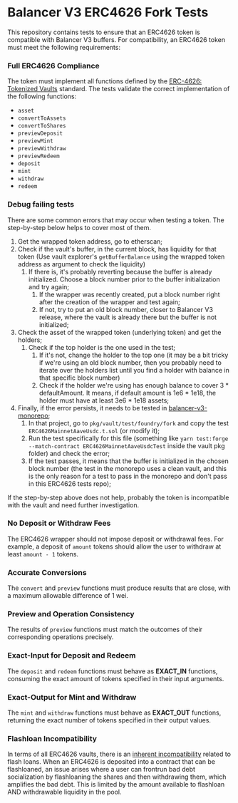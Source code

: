 # Balancer V3 ERC4626 Fork Tests

This repository contains tests to ensure that an ERC4626 token is compatible with Balancer V3 buffers. For 
compatibility, an ERC4626 token must meet the following requirements:

### Full ERC4626 Compliance  

The token must implement all functions defined by the 
[ERC-4626: Tokenized Vaults](https://eips.ethereum.org/EIPS/eip-4626) standard. The tests validate the correct 
implementation of the following functions:

- `asset`
- `convertToAssets`
- `convertToShares`
- `previewDeposit`
- `previewMint`
- `previewWithdraw`
- `previewRedeem`
- `deposit`
- `mint`
- `withdraw`
- `redeem`

### Debug failing tests

There are some common errors that may occur when testing a token. The step-by-step below helps to cover most of them.

1. Get the wrapped token address, go to etherscan;
2. Check if the vault's buffer, in the current block, has liquidity for that token (Use vault explorer's `getBufferBalance` using the wrapped token address as argument to check the liquidity)
    1. If there is, it's probably reverting because the buffer is already initialized. Choose a block number prior to the buffer initialization and try again;
        1. If the wrapper was recently created, put a block number right after the creation of the wrapper and test again;
        2. If not, try to put an old block number, closer to Balancer V3 release, where the vault is already there but the buffer is not initialized;
3. Check the asset of the wrapped token (underlying token) and get the holders;
    1. Check if the top holder is the one used in the test;
        1. If it's not, change the holder to the top one (it may be a bit tricky if we're using an old block number, then you probably need to iterate over the holders list until you find a holder with balance in that specific block number)
        2. Check if the holder we're using has enough balance to cover 3 * defaultAmount. It means, if default amount is 1e6 * 1e18, the holder must have at least 3e6 * 1e18 assets;
4. Finally, if the error persists, it needs to be tested in [balancer-v3-monorepo](https://github.com/balancer/balancer-v3-monorepo);
   1. In that project, go to `pkg/vault/test/foundry/fork` and copy the test `ERC4626MainnetAaveUsdc.t.sol` (or modify it);
   2. Run the test specifically for this file (something like `yarn test:forge --match-contract ERC4626MainnetAaveUsdcTest` inside the vault pkg folder) and check the error;
   3. If the test passes, it means that the buffer is initialized in the chosen block number (the test in the monorepo uses a clean vault, and this is the only reason for a test to pass in the monorepo and don't pass in this ERC4626 tests repo);

If the step-by-step above does not help, probably the token is incompatible with the vault and need further investigation.

### No Deposit or Withdraw Fees

The ERC4626 wrapper should not impose deposit or withdrawal fees. For example, a deposit of `amount` tokens should 
allow the user to withdraw at least `amount - 1` tokens.

### Accurate Conversions

The `convert` and `preview` functions must produce results that are close, with a maximum allowable difference of 1 wei.

### Preview and Operation Consistency 

The results of `preview` functions must match the outcomes of their corresponding operations precisely.

### Exact-Input for Deposit and Redeem

The `deposit` and `redeem` functions must behave as **EXACT_IN** functions, consuming the exact amount of tokens specified in their input arguments.

### Exact-Output for Mint and Withdraw

The `mint` and `withdraw` functions must behave as **EXACT_OUT** functions, returning the exact number of tokens specified in their output values.

### Flashloan Incompatibility

In terms of all ERC4626 vaults, there is an [inherent incompatibility](https://docs.morpho.org/morpho-vaults/tutorials/vault-token-asset/) related to flash loans. When an ERC4626 is deposited into a contract that can be flashloaned, an issue arises where a user can frontrun bad debt socialization by flashloaning the shares and then withdrawing them, which amplifies the bad debt. This is limited by the amount available to flashloan AND withdrawable liquidity in the pool.